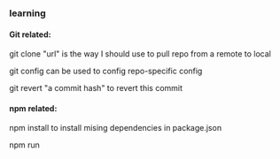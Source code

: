 ### learning

#### Git related:

git clone "url" is the way I should use to pull repo from a remote to local

git config can be used to config repo-specific config

git revert "a commit hash" to revert this commit

#### npm related:

npm install to install mising dependencies in package.json

npm run <script> to run script in package.json
  
### Ideas and learning goals:

#### QoL:
* todolist app
* timetable app
* reminder app
* go train schedule and estimate how long user will take to get to the train station from current position
* break reminder
* <s>an app where i record stuff i learned everyday(to force me to be productive)?</s>
 * It so painful to upload my desgin images to github and use them in development log, maybe develop an app that make this less painful?
* combine all features into one app
* use github.io to deploy website?

#### Dev:
* find how to securely use API key in backend
* Express framwork with node.js?

#### learning goal:
* website
* cross-platform app
* flask?
* learn npm
* learn react
  

